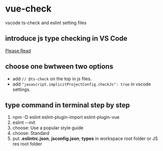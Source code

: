 # vue-check
vscode ts-check and eslint setting files

## introduce js type checking in VS Code ##
[Please Read](https://code.visualstudio.com/docs/languages/javascript#_type-checking)

## choose one bwtween two options
- add ``// @ts-check`` on the top in js files.
- add ``"javascript.implicitProjectConfig.checkJs": true`` in vscode settings.

## type command in terminal step by step
1. npm -D eslint eslint-plugin-import eslint-plugin-vue
2. eslint --init
3. choose: Use a popular style guide 
4. choose: Standard
5. put **.eslintrc.json**, **jsconfig.json**, **types** in workspace root folder or JS res root folder
